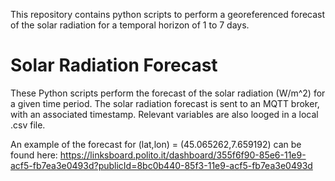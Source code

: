 This repository contains python scripts to perform a georeferenced forecast of the solar radiation for a temporal horizon of 1 to 7 days.

# Solar Radiation Forecast
These Python scripts perform the forecast of the solar radiation (W/m^2) for a given time period.
The solar radiation forecast is sent to an MQTT broker, with an associated timestamp. Relevant variables are also looged in a local .csv file.

An example of the forecast for (lat,lon) = (45.065262,7.659192) can be found here: https://linksboard.polito.it/dashboard/355f6f90-85e6-11e9-acf5-fb7ea3e0493d?publicId=8bc0b440-85f3-11e9-acf5-fb7ea3e0493d
